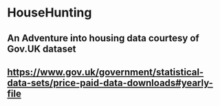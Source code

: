 # HouseHunting

## An Adventure into housing data courtesy of Gov.UK dataset
## https://www.gov.uk/government/statistical-data-sets/price-paid-data-downloads#yearly-file
